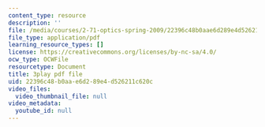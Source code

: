 ```yaml
---
content_type: resource
description: ''
file: /media/courses/2-71-optics-spring-2009/22396c48b0aae6d289e4d526211c620c_s8XKzciLgak.pdf
file_type: application/pdf
learning_resource_types: []
license: https://creativecommons.org/licenses/by-nc-sa/4.0/
ocw_type: OCWFile
resourcetype: Document
title: 3play pdf file
uid: 22396c48-b0aa-e6d2-89e4-d526211c620c
video_files:
  video_thumbnail_file: null
video_metadata:
  youtube_id: null
---
```

